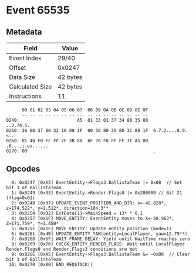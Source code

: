 # Event 65535

## Metadata

| Field           | Value    |
|-----------------|----------|
| Event Index     | 29/40    |
| Offset          | 0x0247   |
| Data Size       | 42 bytes |
| Calculated Size | 42 bytes |
| Instructions    | 11       |

```
      00 01 02 03 04 05 06 07  08 09 0A 0B 0C 0D 0E 0F
      -- -- -- -- -- -- -- --  -- -- -- -- -- -- -- --
0240:                      A5  01 33 01 37 34 80 35 80         ..3.74.5.
0250: 36 80 37 80 32 10 80 1F  00 38 80 39 80 3C 80 1F  6.7.2....8.9.<..
0260: 01 4B F0 FF FF 7F 3B 80  6F 76 F0 FF FF 7F A5 00  .K....;.ov......
0270: 00                                                .               
```

## Opcodes

```
  0: 0x0247 [0xA5] EventEntity->Flags3.BallistaTeam |= 0x08  // Set bit 3 of BallistaTeam
  1: 0x0249 [0x33] EventEntity->Render.Flags0 |= 0x200000 // Bit 21 (flag=0x01)
  2: 0x024B [0x37] UPDATE_EVENT_POSITION_AND_DIR: x=-48.828*, z=174.522*, y=1.512*, direction=104.3°*
  3: 0x0254 [0x32] ExtData[1]->MainSpeed = 13* * 0.1
  4: 0x0257 [0x1F] MOVE_ENTITY: EventEntity moves to X=-50.962*, Z=171.759*, Y=1.450*
  5: 0x025F [0x1F] MOVE_ENTITY: Update entity position (mode=1)
  6: 0x0261 [0x4B] UPDATE_ENTITY_YAW(entity=LocalPlayer, yaw=12.79°*)
  7: 0x0268 [0x6F] WAIT_FRAME_DELAY: Yield until WaitTime reaches zero
  8: 0x0269 [0x76] CHECK_ENTITY_RENDER_FLAGS: Wait until LocalPlayer Render.Flags0 and Render.Flags3 conditions are met
  9: 0x026E [0xA5] EventEntity->Flags3.BallistaTeam &= ~0x08  // Clear bit 3 of BallistaTeam
 10: 0x0270 [0x00] END_REQSTACK()
```
